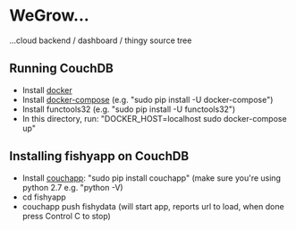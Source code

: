 # WeGrow...

...cloud backend / dashboard / thingy source tree


## Running CouchDB

- Install [docker][docker]
- Install [docker-compose][docker-compose] (e.g. "sudo pip install -U docker-compose")
- Install functools32 (e.g. "sudo pip install -U functools32")
- In this directory, run: "DOCKER_HOST=localhost sudo docker-compose up"

## Installing fishyapp on CouchDB

- Install [couchapp][couchapp]:
  "sudo pip install couchapp" (make sure you're using python 2.7 e.g. "python -V)
- cd fishyapp
- couchapp push fishydata (will start app, reports url to load, when done press Control C to stop)

[docker]: http://docs.docker.com/engine/installation/
[docker-compose]: https://docs.docker.com/compose/install/
[couchapp]: https://couchapp.readthedocs.org/en/latest/couchapp/install.html
